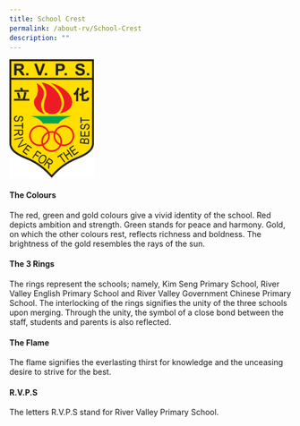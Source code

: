 ```yaml
---
title: School Crest
permalink: /about-rv/School-Crest
description: ""
---
```

<img style="width:30%;height:50%" src="/images/About%20RV/RVPS%20Logo.png">

#### The Colours

The red, green and gold colours give a vivid identity of the school. Red depicts ambition and strength. Green stands for peace and harmony. Gold, on which the other colours rest, reflects richness and boldness. The brightness of the gold resembles the rays of the sun.

  

#### The 3 Rings

The rings represent the schools; namely, Kim Seng Primary School, River Valley English Primary School and River Valley Government Chinese Primary School. The interlocking of the rings signifies the unity of the three schools upon merging. Through the unity, the symbol of a close bond between the staff, students and parents is also reflected.

  

#### The Flame

The flame signifies the everlasting thirst for knowledge and the unceasing desire to strive for the best.

  

#### R.V.P.S

The letters R.V.P.S stand for River Valley Primary School.